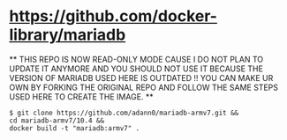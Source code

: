 # https://github.com/docker-library/mariadb

** THIS REPO IS NOW READ-ONLY MODE CAUSE I DO NOT PLAN TO UPDATE IT ANYMORE AND YOU SHOULD NOT USE IT BECAUSE THE VERSION OF MARIADB USED HERE IS OUTDATED !! YOU CAN MAKE UR OWN BY FORKING THE ORIGINAL REPO AND FOLLOW THE SAME STEPS USED HERE TO CREATE THE IMAGE. **

	$ git clone https://github.com/adann0/mariadb-armv7.git &&
	cd mariadb-armv7/10.4 &&
	docker build -t "mariadb:armv7" .
